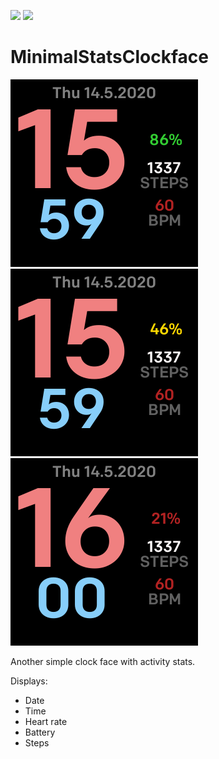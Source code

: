 [![](https://img.shields.io/badge/Fitbit%20App%20Gallery-%2300B0B9?style=flat-square&logo=fitbit&logoColor=white)](https://gallery.fitbit.com/details/8b5cf34d-684d-4691-ac15-3c0a1b2468d1) 
[![](https://img.shields.io/github/license/lukaspanni/MinimalStatsClockface.svg)](https://github.com/lukaspanni/MinimalStatsClockface/blob/master/LICENSE) 

# MinimalStatsClockface

![Screenshot_1](/screenshot_versa_fullbatt.png)
![Screenshot_2](/screenshot_versa_mediumbatt.png)
![Screenshot_3](/screenshot_versa_lowbatt.png)

Another simple clock face with activity stats.

Displays:
- Date
- Time
- Heart rate
- Battery
- Steps